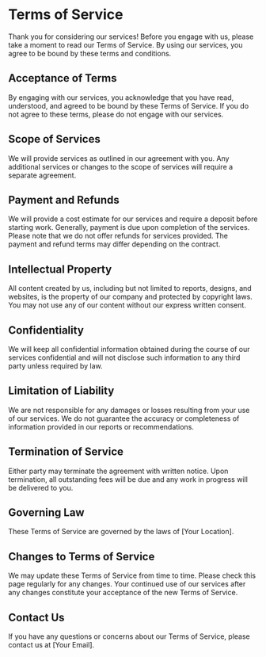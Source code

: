 # Terms of Service

Thank you for considering our services! Before you engage with us, please take a moment to read our Terms of Service. By using our services, you agree to be bound by these terms and conditions.

## Acceptance of Terms

By engaging with our services, you acknowledge that you have read, understood, and agreed to be bound by these Terms of Service. If you do not agree to these terms, please do not engage with our services.

## Scope of Services

We will provide services as outlined in our agreement with you. Any additional services or changes to the scope of services will require a separate agreement.

## Payment and Refunds

We will provide a cost estimate for our services and require a deposit before starting work. Generally, payment is due upon completion of the services. Please note that we do not offer refunds for services provided. The payment and refund terms may differ depending on the contract.

## Intellectual Property

All content created by us, including but not limited to reports, designs, and websites, is the property of our company and protected by copyright laws. You may not use any of our content without our express written consent.

## Confidentiality

We will keep all confidential information obtained during the course of our services confidential and will not disclose such information to any third party unless required by law.

## Limitation of Liability

We are not responsible for any damages or losses resulting from your use of our services. We do not guarantee the accuracy or completeness of information provided in our reports or recommendations.

## Termination of Service

Either party may terminate the agreement with written notice. Upon termination, all outstanding fees will be due and any work in progress will be delivered to you.

## Governing Law

These Terms of Service are governed by the laws of [Your Location].

## Changes to Terms of Service

We may update these Terms of Service from time to time. Please check this page regularly for any changes. Your continued use of our services after any changes constitute your acceptance of the new Terms of Service.

## Contact Us

If you have any questions or concerns about our Terms of Service, please contact us at [Your Email].
